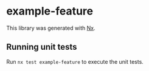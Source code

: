 # example-feature

This library was generated with [Nx](https://nx.dev).

## Running unit tests

Run `nx test example-feature` to execute the unit tests.
